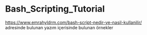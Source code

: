 # Bash_Scripting_Tutorial
 https://www.emrahyldrm.com/bash-script-nedir-ve-nasil-kullanilir/  adresinde bulunan yazım içerisinde bulunan örnekler 
